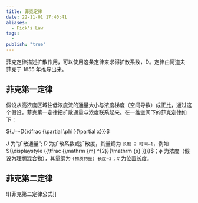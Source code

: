 ```yaml
---
title: 菲克定律
date: 22-11-01 17:40:41
aliases:
  - Fick's Law
tags:
  - 
publish: "true"
---
```


菲克定律描述扩散作用，可以使用这条定律来求得扩散系数，D。定律由阿道夫·菲克于 1855 年推导出来。

## 菲克第一定律

假设从高浓度区域往低浓度流的通量大小与浓度梯度（空间导数）成正比，通过这个假设，菲克第一定律把扩散通量与浓度联系起来。在一维空间下的菲克定律如下：

${J=-D{\dfrac {\partial \phi }{\partial x}}}$

$J$ 为“扩散通量”; $D$ 为扩散系数或扩散度，其量纲为 `长度 2 时间−1`，例如 ${\displaystyle ({\tfrac {\mathrm {m} ^{2}}{\mathrm {s} }})}$；$\phi$ 为浓度（假设为理想混合物），其量纲为 `(物质的量) 长度−3`；$x$ 为位置长度。

## 菲克第二定律

![[菲克第二定律公式]]
